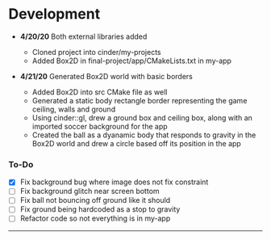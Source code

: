 # Development

- **4/20/20** Both external libraries added
  - Cloned project into cinder/my-projects
  - Added Box2D in final-project/app/CMakeLists.txt in my-app
  
- **4/21/20** Generated Box2D world with basic borders
  - Added Box2D into src CMake file as well
  - Generated a static body rectangle border representing the
    game ceiling, walls and ground
  - Using cinder::gl, drew a ground box and ceiling box,
  along with an imported soccer background for the app
  - Created the ball as a dyanamic body that responds to gravity
  in the Box2D world and drew a circle based off its position in the app

### To-Do

- [x] Fix background bug where image does not fix constraint
- [ ] Fix background glitch near screen bottom
- [ ] Fix ball not bouncing off ground like it should
- [ ] Fix ground being hardcoded as a stop to gravity
- [ ] Refactor code so not everything is in my-app
---
